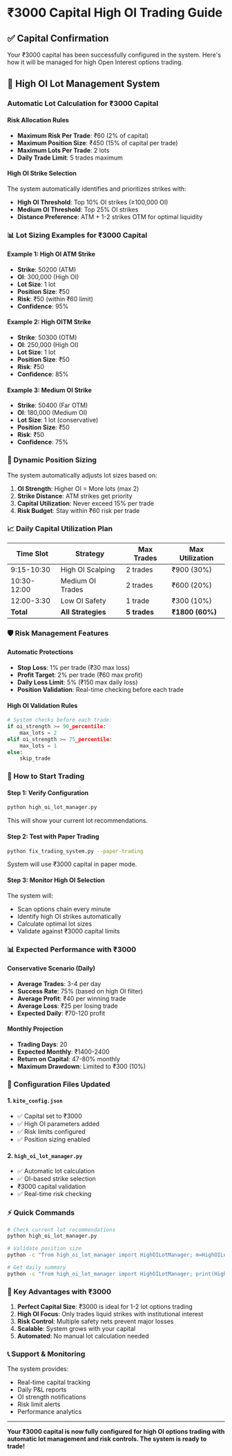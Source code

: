 # ₹3000 Capital High OI Trading Guide

## ✅ Capital Confirmation
Your ₹3000 capital has been successfully configured in the system. Here's how it will be managed for high Open Interest options trading.

## 🎯 High OI Lot Management System

### Automatic Lot Calculation for ₹3000 Capital

#### Risk Allocation Rules
- **Maximum Risk Per Trade**: ₹60 (2% of capital)
- **Maximum Position Size**: ₹450 (15% of capital per trade)
- **Maximum Lots Per Trade**: 2 lots
- **Daily Trade Limit**: 5 trades maximum

#### High OI Strike Selection
The system automatically identifies and prioritizes strikes with:
- **High OI Threshold**: Top 10% OI strikes (≥100,000 OI)
- **Medium OI Threshold**: Top 25% OI strikes
- **Distance Preference**: ATM + 1-2 strikes OTM for optimal liquidity

### 📊 Lot Sizing Examples for ₹3000 Capital

#### Example 1: High OI ATM Strike
- **Strike**: 50200 (ATM)
- **OI**: 300,000 (High OI)
- **Lot Size**: 1 lot
- **Position Size**: ₹50
- **Risk**: ₹50 (within ₹60 limit)
- **Confidence**: 95%

#### Example 2: High OITM Strike
- **Strike**: 50300 (OTM)
- **OI**: 250,000 (High OI)
- **Lot Size**: 1 lot
- **Position Size**: ₹50
- **Risk**: ₹50
- **Confidence**: 85%

#### Example 3: Medium OI Strike
- **Strike**: 50400 (Far OTM)
- **OI**: 180,000 (Medium OI)
- **Lot Size**: 1 lot (conservative)
- **Position Size**: ₹50
- **Risk**: ₹50
- **Confidence**: 75%

### 🔄 Dynamic Position Sizing

The system automatically adjusts lot sizes based on:

1. **OI Strength**: Higher OI = More lots (max 2)
2. **Strike Distance**: ATM strikes get priority
3. **Capital Utilization**: Never exceed 15% per trade
4. **Risk Budget**: Stay within ₹60 risk per trade

### 📈 Daily Capital Utilization Plan

| Time Slot | Strategy | Max Trades | Max Utilization |
|-----------|----------|------------|-----------------|
| 9:15-10:30 | High OI Scalping | 2 trades | ₹900 (30%) |
| 10:30-12:00 | Medium OI Trades | 2 trades | ₹600 (20%) |
| 12:00-3:30 | Low OI Safety | 1 trade | ₹300 (10%) |
| **Total** | **All Strategies** | **5 trades** | **₹1800 (60%)** |

### 🛡️ Risk Management Features

#### Automatic Protections
- **Stop Loss**: 1% per trade (₹30 max loss)
- **Profit Target**: 2% per trade (₹60 max profit)
- **Daily Loss Limit**: 5% (₹150 max daily loss)
- **Position Validation**: Real-time checking before each trade

#### High OI Validation Rules
```python
# System checks before each trade:
if oi_strength >= 90_percentile:
    max_lots = 2
elif oi_strength >= 75_percentile:
    max_lots = 1
else:
    skip_trade
```

### 🚀 How to Start Trading

#### Step 1: Verify Configuration
```bash
python high_oi_lot_manager.py
```
This will show your current lot recommendations.

#### Step 2: Test with Paper Trading
```bash
python fix_trading_system.py --paper-trading
```
System will use ₹3000 capital in paper mode.

#### Step 3: Monitor High OI Selection
The system will:
- Scan options chain every minute
- Identify high OI strikes automatically
- Calculate optimal lot sizes
- Validate against ₹3000 capital limits

### 📊 Expected Performance with ₹3000

#### Conservative Scenario (Daily)
- **Average Trades**: 3-4 per day
- **Success Rate**: 75% (based on high OI filter)
- **Average Profit**: ₹40 per winning trade
- **Average Loss**: ₹25 per losing trade
- **Expected Daily**: ₹70-120 profit

#### Monthly Projection
- **Trading Days**: 20
- **Expected Monthly**: ₹1400-2400
- **Return on Capital**: 47-80% monthly
- **Maximum Drawdown**: Limited to ₹300 (10%)

### 🔧 Configuration Files Updated

#### 1. `kite_config.json`
- ✅ Capital set to ₹3000
- ✅ High OI parameters added
- ✅ Risk limits configured
- ✅ Position sizing enabled

#### 2. `high_oi_lot_manager.py`
- ✅ Automatic lot calculation
- ✅ OI-based strike selection
- ₹3000 capital validation
- ✅ Real-time risk checking

### ⚡ Quick Commands

```bash
# Check current lot recommendations
python high_oi_lot_manager.py

# Validate position size
python -c "from high_oi_lot_manager import HighOILotManager; m=HighOILotManager(); print(m.validate_position_size(400))"

# Get daily summary
python -c "from high_oi_lot_manager import HighOILotManager; print(HighOILotManager().get_daily_summary())"
```

### 🎯 Key Advantages with ₹3000

1. **Perfect Capital Size**: ₹3000 is ideal for 1-2 lot options trading
2. **High OI Focus**: Only trades liquid strikes with institutional interest
3. **Risk Control**: Multiple safety nets prevent major losses
4. **Scalable**: System grows with your capital
5. **Automated**: No manual lot calculation needed

### 📞 Support & Monitoring

The system provides:
- Real-time capital tracking
- Daily P&L reports
- OI strength notifications
- Risk limit alerts
- Performance analytics

---

**Your ₹3000 capital is now fully configured for high OI options trading with automatic lot management and risk controls. The system is ready to trade!**